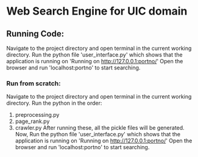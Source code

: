 # Web Search Engine for UIC domain

## Running Code:

Navigate to the project directory and open terminal in the current working directory.
Run the python file 'user_interface.py' which shows that the application is running on 'Running on http://127.0.0.1:portno/'
Open the browser and run 'localhost:portno' to start searching.

### Run from scratch:
Navigate to the project directory and open terminal in the current working directory.
Run the python in the order:
1. preprocessing.py
2. page_rank.py
3. crawler.py
After running these, all the pickle files will be generated.
Now, Run the python file 'user_interface.py' which shows that the application is running on 'Running on http://127.0.0.1:portno/'
Open the browser and run 'localhost:portno' to start searching.

